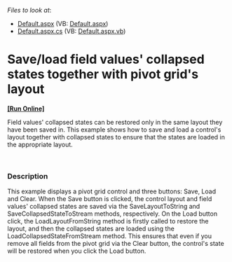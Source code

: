 <!-- default file list -->
*Files to look at*:

* [Default.aspx](./CS/ASPxPivotGrid_SaveLoadCollapsedState/Default.aspx) (VB: [Default.aspx](./VB/ASPxPivotGrid_SaveLoadCollapsedState/Default.aspx))
* [Default.aspx.cs](./CS/ASPxPivotGrid_SaveLoadCollapsedState/Default.aspx.cs) (VB: [Default.aspx.vb](./VB/ASPxPivotGrid_SaveLoadCollapsedState/Default.aspx.vb))
<!-- default file list end -->
# Save/load field values' collapsed states together with pivot grid's layout
<!-- run online -->
**[[Run Online]](https://codecentral.devexpress.com/e20015/)**
<!-- run online end -->


<p>Field values' collapsed states can be restored only in the same layout they have been saved in. This example shows how to save and load a control's layout together with collapsed states to ensure that the states are loaded in the appropriate layout.</p><br />



<h3>Description</h3>

<p>This example displays a pivot grid control and three buttons: Save, Load and Clear. When the Save button is clicked, the control layout and field values&#39; collapsed states are saved via the SaveLayoutToString and SaveCollapsedStateToStream methods, respectively. On the Load button click, the LoadLayoutFromString method is firstly called to restore the layout, and then the collapsed states are loaded using the LoadCollapsedStateFromStream method. This ensures that even if you remove all fields from the pivot grid via the Clear button, the control&#39;s state will be restored when you click the Load button.</p><br />


<br/>


